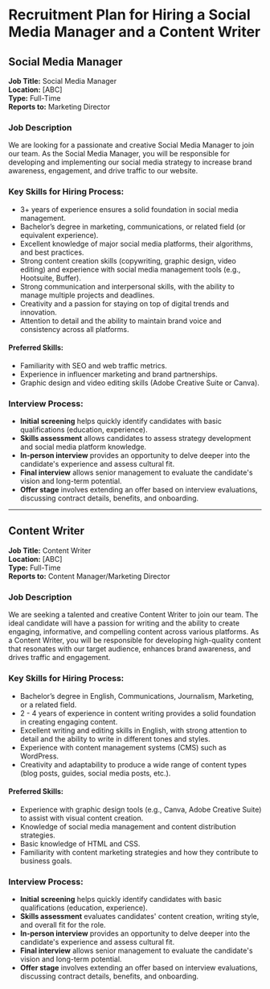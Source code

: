 # Recruitment Plan for Hiring a Social Media Manager and a Content Writer

## Social Media Manager

**Job Title:** Social Media Manager  
**Location:** [ABC]  
**Type:** Full-Time  
**Reports to:** Marketing Director  

### Job Description  
We are looking for a passionate and creative Social Media Manager to join our team. As the Social Media Manager, you will be responsible for developing and implementing our social media strategy to increase brand awareness, engagement, and drive traffic to our website.

### Key Skills for Hiring Process:
- 3+ years of experience ensures a solid foundation in social media management.
- Bachelor’s degree in marketing, communications, or related field (or equivalent experience).
- Excellent knowledge of major social media platforms, their algorithms, and best practices.
- Strong content creation skills (copywriting, graphic design, video editing) and experience with social media management tools (e.g., Hootsuite, Buffer).
- Strong communication and interpersonal skills, with the ability to manage multiple projects and deadlines.
- Creativity and a passion for staying on top of digital trends and innovation.
- Attention to detail and the ability to maintain brand voice and consistency across all platforms.

#### Preferred Skills:
- Familiarity with SEO and web traffic metrics.
- Experience in influencer marketing and brand partnerships.
- Graphic design and video editing skills (Adobe Creative Suite or Canva).

### Interview Process:
- **Initial screening** helps quickly identify candidates with basic qualifications (education, experience).
- **Skills assessment** allows candidates to assess strategy development and social media platform knowledge.
- **In-person interview** provides an opportunity to delve deeper into the candidate's experience and assess cultural fit.
- **Final interview** allows senior management to evaluate the candidate's vision and long-term potential.
- **Offer stage** involves extending an offer based on interview evaluations, discussing contract details, benefits, and onboarding.

---

## Content Writer

**Job Title:** Content Writer  
**Location:** [ABC]  
**Type:** Full-Time  
**Reports to:** Content Manager/Marketing Director  

### Job Description  
We are seeking a talented and creative Content Writer to join our team. The ideal candidate will have a passion for writing and the ability to create engaging, informative, and compelling content across various platforms. As a Content Writer, you will be responsible for developing high-quality content that resonates with our target audience, enhances brand awareness, and drives traffic and engagement.

### Key Skills for Hiring Process:
- Bachelor’s degree in English, Communications, Journalism, Marketing, or a related field.
- 2 - 4 years of experience in content writing provides a solid foundation in creating engaging content.
- Excellent writing and editing skills in English, with strong attention to detail and the ability to write in different tones and styles.
- Experience with content management systems (CMS) such as WordPress.
- Creativity and adaptability to produce a wide range of content types (blog posts, guides, social media posts, etc.).

#### Preferred Skills:
- Experience with graphic design tools (e.g., Canva, Adobe Creative Suite) to assist with visual content creation.
- Knowledge of social media management and content distribution strategies.
- Basic knowledge of HTML and CSS.
- Familiarity with content marketing strategies and how they contribute to business goals.

### Interview Process:
- **Initial screening** helps quickly identify candidates with basic qualifications (education, experience).
- **Skills assessment** evaluates candidates' content creation, writing style, and overall fit for the role.
- **In-person interview** provides an opportunity to delve deeper into the candidate's experience and assess cultural fit.
- **Final interview** allows senior management to evaluate the candidate's vision and long-term potential.
- **Offer stage** involves extending an offer based on interview evaluations, discussing contract details, benefits, and onboarding.
